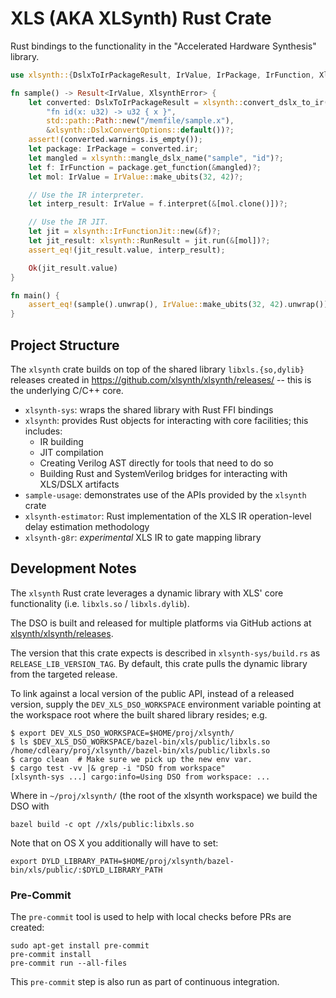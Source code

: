 # XLS (AKA XLSynth) Rust Crate

Rust bindings to the functionality in the "Accelerated Hardware Synthesis" library.

```rust
use xlsynth::{DslxToIrPackageResult, IrValue, IrPackage, IrFunction, XlsynthError};

fn sample() -> Result<IrValue, XlsynthError> {
    let converted: DslxToIrPackageResult = xlsynth::convert_dslx_to_ir(
        "fn id(x: u32) -> u32 { x }",
        std::path::Path::new("/memfile/sample.x"),
        &xlsynth::DslxConvertOptions::default())?;
    assert!(converted.warnings.is_empty());
    let package: IrPackage = converted.ir;
    let mangled = xlsynth::mangle_dslx_name("sample", "id")?;
    let f: IrFunction = package.get_function(&mangled)?;
    let mol: IrValue = IrValue::make_ubits(32, 42)?;

    // Use the IR interpreter.
    let interp_result: IrValue = f.interpret(&[mol.clone()])?;

    // Use the IR JIT.
    let jit = xlsynth::IrFunctionJit::new(&f)?;
    let jit_result: xlsynth::RunResult = jit.run(&[mol])?;
    assert_eq!(jit_result.value, interp_result);

    Ok(jit_result.value)
}

fn main() {
    assert_eq!(sample().unwrap(), IrValue::make_ubits(32, 42).unwrap());
}
```

## Project Structure

The `xlsynth` crate builds on top of the shared library `libxls.{so,dylib}` releases created in
<https://github.com/xlsynth/xlsynth/releases/> -- this is the underlying C/C++ core.

* `xlsynth-sys`: wraps the shared library with Rust FFI bindings
* `xlsynth`: provides Rust objects for interacting with core facilities; this includes:
  * IR building
  * JIT compilation
  * Creating Verilog AST directly for tools that need to do so
  * Building Rust and SystemVerilog bridges for interacting with XLS/DSLX artifacts
* `sample-usage`: demonstrates use of the APIs provided by the `xlsynth` crate
* `xlsynth-estimator`: Rust implementation of the XLS IR operation-level delay estimation
  methodology
* `xlsynth-g8r`: _experimental_ XLS IR to gate mapping library

## Development Notes

The `xlsynth` Rust crate leverages a dynamic library with XLS' core functionality (i.e. `libxls.so`
/ `libxls.dylib`).

The DSO is built and released for multiple platforms via GitHub actions at
[xlsynth/xlsynth/releases](https://github.com/xlsynth/xlsynth/releases/).

The version that this crate expects is described in `xlsynth-sys/build.rs` as
`RELEASE_LIB_VERSION_TAG`. By default, this crate pulls the dynamic library from the targeted
release.

To link against a local version of the public API, instead of a released version, supply the
`DEV_XLS_DSO_WORKSPACE` environment variable pointing at the workspace root where the built shared
library resides; e.g.

```shell
$ export DEV_XLS_DSO_WORKSPACE=$HOME/proj/xlsynth/
$ ls $DEV_XLS_DSO_WORKSPACE/bazel-bin/xls/public/libxls.so
/home/cdleary/proj/xlsynth//bazel-bin/xls/public/libxls.so
$ cargo clean  # Make sure we pick up the new env var.
$ cargo test -vv |& grep -i "DSO from workspace"
[xlsynth-sys ...] cargo:info=Using DSO from workspace: ...
```

Where in `~/proj/xlsynth/` (the root of the xlsynth workspace) we build the DSO with

```shell
bazel build -c opt //xls/public:libxls.so
```

Note that on OS X you additionally will have to set:

```shell
export DYLD_LIBRARY_PATH=$HOME/proj/xlsynth/bazel-bin/xls/public/:$DYLD_LIBRARY_PATH
```

### Pre-Commit

The `pre-commit` tool is used to help with local checks before PRs are created:

```shell
sudo apt-get install pre-commit
pre-commit install
pre-commit run --all-files
```

This `pre-commit` step is also run as part of continuous integration.
